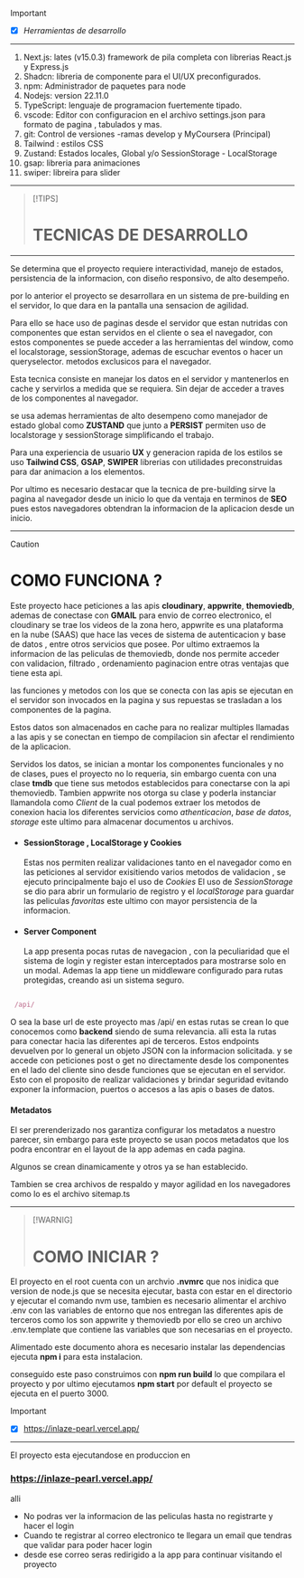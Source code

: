 > [!IMPORTANT]
>
> -   [x] _Herramientas de desarrollo_

---

1. Next.js: lates (v15.0.3) framework de pila completa con librerias React.js y Express.js
2. Shadcn: libreria de componente para el UI/UX preconfigurados.
3. npm: Administrador de paquetes para node
4. Nodejs: version 22.11.0
5. TypeScript: lenguaje de programacion fuertemente tipado.
6. vscode: Editor con configuracion en el archivo settings.json para formato de pagina , tabulados y mas.
7. git: Control de versiones -ramas develop y MyCoursera (Principal)
8. Tailwind : estilos CSS
9. Zustand: Estados locales, Global y/o SessionStorage - LocalStorage
10. gsap: libreria para animaciones
11. swiper: libreira para slider

---

> [!TIPS]
>
> # TECNICAS DE DESARROLLO

---

Se determina que el proyecto requiere interactividad, manejo de estados,
persistencia de la informacion, con diseño responsivo, de alto desempeño.

por lo anterior el proyecto se desarrollara en un sistema de
pre-building en el servidor, lo que dara en la pantalla una sensacion de agilidad.

Para ello se hace uso de paginas desde el servidor que estan nutridas con componentes
que estan servidos en el cliente o sea el navegador, con estos componentes se puede
acceder a las herramientas del window, como el localstorage, sessionStorage, ademas de escuchar
eventos o hacer un queryselector. metodos exclusicos para el navegador.

Esta tecnica consiste en manejar los datos en el servidor y mantenerlos en cache y
servirlos a medida que se requiera.
Sin dejar de acceder a traves de los componentes al navegador.

se usa ademas herramientas de alto desempeno como manejador de estado global como **ZUSTAND**
que junto a **PERSIST** permiten uso de localstorage y sessionStorage simplificando el trabajo.

Para una experiencia de usuario **UX** y generacion rapida de los estilos se uso
**Tailwind CSS**, **GSAP**, **SWIPER** librerias con utilidades preconstruidas para dar animacion
a los elementos.

Por ultimo es necesario destacar que la tecnica de pre-building sirve la pagina
al navegador desde un inicio lo que da ventaja en terminos de **SEO**
pues estos navegadores obtendran la informacion de la aplicacion desde un inicio.

---

> [!CAUTION]
>
> # COMO FUNCIONA ?

Este proyecto hace peticiones a las apis
**cloudinary**, **appwrite**, **themoviedb**, ademas de conectase con **GMAIL** para envio de correo electronico,
el cloudinary se trae los videos de la zona hero, appwrite es una plataforma en la nube (SAAS) que hace las veces
de sistema de autenticacion y base de datos , entre otros servicios que posee.
Por ultimo extraemos la informacion de las peliculas de themoviedb, donde nos permite acceder con validacion, filtrado , ordenamiento
paginacion entre otras ventajas que tiene esta api.

las funciones y metodos con los que se conecta con las apis se ejecutan en el servidor
son invocados en la pagina y sus repuestas se trasladan a los componentes de la pagina.

Estos datos son almacenados en cache para no realizar multiples llamadas a las apis
y se conectan en tiempo de compilacion sin afectar el rendimiento de la aplicacion.

Servidos los datos, se inician a montar los componentes funcionales y no de clases,
pues el proyecto no lo requeria, sin embargo cuenta con una clase **tmdb** que tiene sus metodos
establecidos para conectarse con la api themoviedb. Tambien appwrite nos otorga su clase y poderla instanciar
llamandola como *Client* de la cual podemos extraer los metodos de conexion hacia los diferentes servicios 
como *athenticacion*, *base de datos*, *storage* este ultimo para almacenar documentos u archivos.

-   #### SessionStorage , LocalStorage y Cookies
    Estas nos permiten realizar validaciones tanto en el navegador como en las peticiones al servidor
    exisitiendo varios metodos de validacion , se ejecuto principalmente bajo el uso de *Cookies*
    El uso de *SessionStorage* se dio para abrir un formulario de registro y el *localStorage* para 
    guardar las peliculas *favoritas* este ultimo con mayor persistencia de la informacion.


-   #### Server Component
    La app presenta pocas rutas de navegacion , con la peculiaridad que el sistema de login y register
    estan interceptados para mostrarse solo en un modal. Ademas la app tiene un middleware configurado
    para rutas protegidas, creando asi un sistema seguro.
    
    

```javascript

 /api/ 

```

O sea la base url de este proyecto mas /api/ en estas rutas se crean lo que conocemos como **backend**
siendo de suma relevancia. alli esta la rutas para conectar hacia las diferentes api de terceros.
Estos endpoints devuelven por lo general un objeto JSON con la informacion solicitada.
y se accede con peticiones post o get no directamente desde los componentes en el lado del cliente sino 
desde funciones que se ejecutan en el servidor. Esto con el proposito de realizar validaciones y brindar seguridad
evitando exponer la informacion, puertos o accesos a las apis o bases de datos.

#### Metadatos

El ser prerenderizado nos garantiza configurar los metadatos a nuestro
parecer, sin embargo para este proyecto se usan pocos metadatos
que los podra encontrar en el layout de la app ademas en cada pagina.

Algunos se crean dinamicamente y otros ya se han establecido.

Tambien se crea archivos de respaldo y mayor agilidad en los navegadores 
como lo es el archivo sitemap.ts


---

> [!WARNIG]
>
> # COMO INICIAR ?

El proyecto en el root cuenta con un archvio **.nvmrc** que nos inidica que version de node.js
que se necesita ejecutar, basta con estar en el directorio y ejecutar el comando nvm use,
tambien es necesario alimentar el archivo .env con las variables de entorno que nos entregan
las diferentes apis de terceros como los son appwrite y themoviedb por ello se creo un archivo .env.template
que contiene las variables que son necesarias en el proyecto.

Alimentado este documento ahora es necesario instalar las dependencias
ejecuta **npm i** para esta instalacion.

conseguido este paso construimos con **npm run build** lo que compilara el proyecto
y por ultimo ejecutamos **npm start** por default el proyecto se ejecuta en el puerto 3000.


> [!IMPORTANT]
>
> -   [x] https://inlaze-pearl.vercel.app/

---

El proyecto esta ejecutandose en produccion en 
### https://inlaze-pearl.vercel.app/

alli

- No podras ver la informacion de las peliculas hasta no registrarte y hacer el login
- Cuando te registrar al correo electronico te llegara un email que tendras que validar para poder hacer login
- desde ese correo seras redirigido a la app para continuar visitando el proyecto





